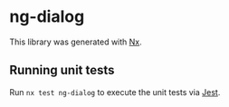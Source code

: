 # ng-dialog

This library was generated with [Nx](https://nx.dev).

## Running unit tests

Run `nx test ng-dialog` to execute the unit tests via [Jest](https://jestjs.io).

